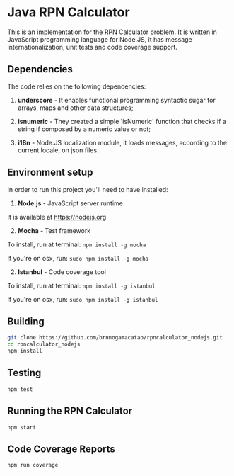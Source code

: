 # Java RPN Calculator

This is an implementation for the RPN Calculator problem.
It is written in JavaScript programming language for Node.JS, it has message internationalization, unit tests and code coverage support.

## Dependencies

The code relies on the following dependencies:

1. **underscore** - It enables functional programming syntactic sugar for arrays, maps and other data structures;

2. **isnumeric** - They created a simple 'isNumeric' function that checks if a string if composed by a numeric value or not;

3. **i18n** - Node.JS localization module, it loads messages, according to the current locale, on json files.

## Environment setup

In order to run this project you'll need to have installed:

1. **Node.js** - JavaScript server runtime

  It is available at https://nodejs.org

2. **Mocha** - Test framework

  To install, run at terminal: `npm install -g mocha`
  
  If you're on osx, run: `sudo npm install -g mocha`

2. **Istanbul** - Code coverage tool

  To install, run at terminal: `npm install -g istanbul`
  
  If you're on osx, run: `sudo npm install -g istanbul`

## Building

```bash
git clone https://github.com/brunogamacatao/rpncalculator_nodejs.git
cd rpncalculator_nodejs
npm install
```

## Testing

```
npm test
```

## Running the RPN Calculator

```
npm start
```

## Code Coverage Reports

```
npm run coverage
```
